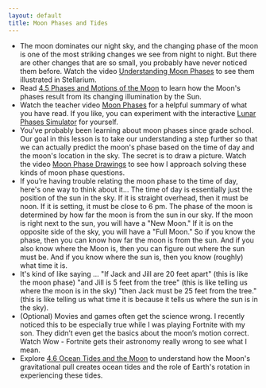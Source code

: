 ```yaml
---
layout: default
title: Moon Phases and Tides
---
```


- The moon dominates our night sky, and the changing phase of the moon is one of the most striking changes we see from night to night. But there are other changes that are so small, you probably have never noticed them before. Watch the video [Understanding Moon Phases](https://youtu.be/k90b6FU7xIA?si=8EJIlgYlWn19Hs-g) to see them illustrated in Stellarium.
- Read [4.5 Phases and Motions of the Moon](https://openstax.org/books/astronomy-2e/pages/4-5-phases-and-motions-of-the-moon) to learn how the Moon's phases result from its changing illumination by the Sun.
- Watch the teacher video [Moon Phases](https://www.youtube.com/watch?v=0exVkCIgZVQ) for a helpful summary of what you have read. If you like, you can experiment with the interactive [Lunar Phases Simulator](https://storage.googleapis.com/avh-agli/agli/sims/moon/index.html) for yourself. 
- You've probably been learning about moon phases since grade school. Our goal in this lesson is to take our understanding a step further so that we can actually predict the moon's phase based on the time of day and the moon's location in the sky. The secret is to draw a picture. Watch the video [Moon Phase Drawings](https://youtu.be/BDveFEMjd3o) to see how I approach solving these kinds of moon phase questions.
- If you’re having trouble relating the moon phase to the time of day, here's one way to think about it... The time of day is essentially just the position of the sun in the sky. If it is straight overhead, then it must be noon. If it is setting, it must be close to 6 pm. The phase of the moon is determined by how far the moon is from the sun in our sky. If the moon is right next to the sun, you will have a "New Moon." If it is on the opposite side of the sky, you will have a "Full Moon." So if you know the phase, then you can know how far the moon is from the sun. And if you also know where the Moon is, then you can figure out where the sun must be. And if you know where the sun is, then you know (roughly) what time it is.
- It's kind of like saying …
"If Jack and Jill are 20 feet apart" (this is like the moon phase)
"and Jill is 5 feet from the tree" (this is like telling us where the moon is in the sky)
"then Jack must be 25 feet from the tree." (this is like telling us what time it is because it tells us where the sun is in the sky).
- (Optional) Movies and games often get the science wrong. I recently noticed this to be especially true while I was playing Fortnite with my son. They didn’t even get the basics about the moon’s motion correct. Watch Wow - Fortnite gets their astronomy really wrong to see what I mean. 
- Explore [4.6 Ocean Tides and the Moon](https://openstax.org/books/astronomy-2e/pages/4-6-ocean-tides-and-the-moon) to understand how the Moon's gravitational pull creates ocean tides and the role of Earth's rotation in experiencing these tides.
